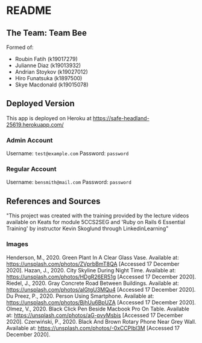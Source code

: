 # README

## The Team: Team Bee
Formed of:
* Roubin Fatih (k19017279)
* Julianne Diaz (k19013932)
* Andrian Stoykov (k19027012)
* Hiro Funatsuka (k1897500)
* Skye Macdonald (k19015078)

## Deployed Version
This app is deployed on Heroku at https://safe-headland-25619.herokuapp.com/

### Admin Account
Username: `test@example.com`
Password: `password`

### Regular Account
Username: `bensmith@mail.com`
Password: `password`

## References and Sources
"This project was created with the training provided by the lecture videos available on Keats for module 5CCS2SEG and 'Ruby on Rails 6 Essential Training' by instructor Kevin Skoglund through LinkedinLearning"

### Images
Henderson, M., 2020. Green Plant In A Clear Glass Vase. Available at: <https://unsplash.com/photos/ZVprbBmT8QA> [Accessed 17 December 2020].
Hazan, J., 2020. City Skyline During Night Time. Available at: <https://unsplash.com/photos/HDgR26ER51g> [Accessed 17 December 2020].
Riedel, J., 2020. Gray Concrete Road Between Buildings. Available at: <https://unsplash.com/photos/alGtgU3MQu4> [Accessed 17 December 2020].
Du Preez, P., 2020. Person Using Smartphone. Available at: <https://unsplash.com/photos/BjhUu6BpUZA> [Accessed 17 December 2020].
Olmez, V., 2020. Black Click Pen Beside Macbook Pro On Table. Available at: <https://unsplash.com/photos/aG-pvyMsbis> [Accessed 17 December 2020].
Czerwiński, P., 2020. Black And Brown Rotary Phone Near Grey Wall. Available at: <https://unsplash.com/photos/-0xCCPIbl3M> [Accessed 17 December 2020].
